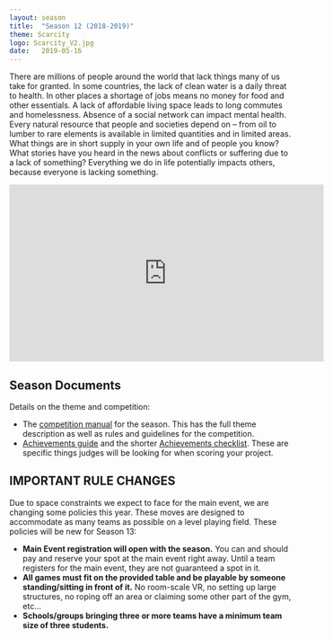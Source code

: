 ```yaml
---
layout: season
title:  "Season 12 (2018-2019)"
theme: Scarcity
logo: Scarcity_V2.jpg
date:   2019-05-16
---
```


There are millions of people around the world that lack things many of us take for granted.
In some countries, the lack of clean water is a daily threat to health. In other places a
shortage of jobs means no money for food and other essentials. A lack of affordable living
space leads to long commutes and homelessness. Absence of a social network can impact mental
health. Every natural resource that people and societies depend on – from oil to lumber to
rare elements is available in limited quantities and in limited areas. What things are in
short supply in your own life and of people you know? What stories have you heard in the
news about conflicts or suffering due to a lack of something? Everything we do in life
potentially impacts others, because everyone is lacking something.

<iframe class="yt-embed" width="560" height="315" src="https://www.youtube.com/embed/05kemqJgyB0" title="OGPC 12 -Scarcity" frameborder="0" allow="accelerometer; autoplay; clipboard-write; encrypted-media; gyroscope; picture-in-picture" allowfullscreen></iframe>

## Season Documents

Details on the theme and competition:

* The [competition manual](../assets/files/seasons/12/2019-Competition-Manual.pdf) for the season.
  This has the full theme description as well as rules and guidelines for the competition.
* [Achievements guide](../assets/files/seasons/12/2019-Achievements-Explanation.pdf) and the shorter
  [Achievements checklist](../assets/files/seasons/12/2019-Achievements-List.pdf). These
  are specific things judges will be looking for when scoring your project.

## IMPORTANT RULE CHANGES

Due to space constraints we expect to face for the main event, we are changing some policies this year.
These moves are designed to accommodate as many teams as possible on a level playing field. These
policies will be new for Season 13:

* **Main Event registration will open with the season.** You can and should pay and reserve your spot
  at the main event right away. Until a team registers for the main event, they are not guaranteed
  a spot in it.
* **All games must fit on the provided table and be playable by someone standing/sitting in front of
  it.** No room-scale VR, no setting up large structures, no roping off an area or claiming some
  other part of the gym, etc… 
* **Schools/groups bringing three or more teams have a minimum team size of three students.**

